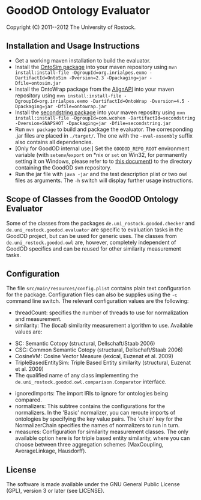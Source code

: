 GoodOD Ontology Evaluator
=========================
Copyright (C) 2011--2012 The University of Rostock.

Installation and Usage Instructions
-----------------------------------
* Get a working maven installation to build the evaluator.
* Install the [OntoSim package](https://gforge.inria.fr/projects/ontosim/) 
  into your maven repository using
    `mvn install:install-file -DgroupId=org.inrialpes.exmo -DartifactId=OntoSim
     -Dversion=2.3 -Dpackaging=jar -Dfile=ontosim.jar`
* Install the OntoWrap package from the [AlignAPI](http://alignapi.gforge.inria.fr)
  into your maven repository using
    `mvn install:install-file -DgroupId=org.inrialpes.exmo -DartifactId=OntoWrap
     -Dversion=4.5 -Dpackaging=jar -Dfile=ontowrap.jar`
* Install the [secondstring package](http://secondstring.sourceforge.net) into
  your maven repositry using
    `mvn install:install-file -DgroupId=com.wcohen -DartifactId=secondstring
     -Dversion=SNAPSHOT -Dpackaging=jar -Dfile=secondstring.jar`
* Run `mvn package` to build and package the evaluator. The corresponding .jar
  files are placed in `./target/`. The one with the `-eval-assembly` suffix also
  contains all dependencies.
* [Only for GoodOD internal use:] Set the `GOODOD_REPO_ROOT` environment variable
  (with `setenv`/`export` on *nix or `set` on Win32, for permanently setting it
  on Windows, please refer to to
  [this document](http://support.microsoft.com/kb/310519)) to the directory
  containing the GoodOD svn repository.
* Run the jar file with `java -jar` and the test description plist or two owl
  files as arguments. The `-h` switch will display further usage instructions.

Scope of Classes from the GoodOD Ontology Evaluator
---------------------------------------------------

Some of the classes from the packages `de.uni_rostock.goodod.checker` and
`de.uni_rostock.goodod.evaluator` are specific to evaluation tasks in the GoodOD
project, but can be used for generic uses. The classes from
`de.uni_rostock.goodod.owl` are, however, completely  independent of GoodOD
specifics and can be reused for other similarity measurement tasks.

Configuration
--------------

The file `src/main/resources/config.plist` contains plain text configuration for
the package. Configuration files can also be supplies using the `-c` command
line switch. The relevant configuration values are the following:

* threadCount:	specifies the number of threads to use for normalization and
               	measurement.
* similarity:	The (local) similarity measurement algorithm to use. Available
             	values are:
 - SC: Semantic Cotopy (structural, Dellschaft/Staab 2006)
 - CSC: Common Semantic Cotopy (structural, Dellschaft/Staab 2006)
 - CosineVM: Cosine Vector Measure (lexical, Euzenat et al. 2009)
 - TripleBasedEntitySim: Triple Based Entity similarity (structural, Euzenat et al. 2009)
 - The qualified name of any class implementing the
 `de.uni_rostock.goodod.owl.comparison.Comparator` interface.
* ignoredImports: The import IRIs to ignore for ontologies being compared.
* normalizers: 	This subtree contains the configurations for the normalizers. In
		the 'Basic' normalizer, you can reroute imports of ontologies by
		specifying the key value pairs. The 'chain' key for the
		NormalizerChain specifies the names of normalizers to run in turn.
* measures:	Configuration for similarity measurement classes. The only available
		option here is for triple based entity similarity, where you can
		choose between three aggregation schemes (MaxCoupling, AverageLinkage,
		Hausdorff).

License
-------

The software is made available under the GNU General Public License (GPL),
version 3  or later (see LICENSE).
